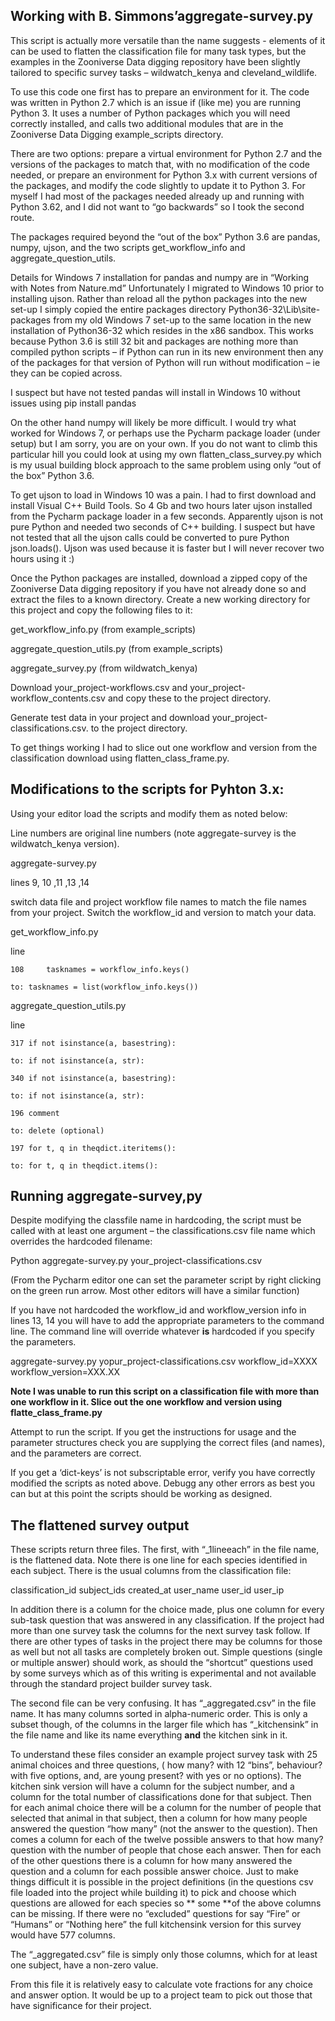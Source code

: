 ## Working with B. Simmons’aggregate-survey.py


This script is actually more versatile than the name suggests -  elements of it can be used to flatten the classification file for many task types, but the examples in the Zooniverse  Data digging repository have been slightly tailored to specific survey tasks – wildwatch_kenya and cleveland_wildlife.

To use this code one first has to prepare an environment for it.  The code was written in Python 2.7 which is an issue if (like me) you are running Python 3.  It uses a number of Python packages which you will need correctly installed, and calls two additional modules that are in the Zooniverse Data Digging example_scripts directory.

There are two options: prepare a virtual environment for Python 2.7 and the versions of the packages to match that, with no modification of the code needed, or prepare an environment for Python 3.x with current versions of the packages, and modify the code slightly to update it to Python 3.  For myself I had most of the packages needed already up and running with Python 3.62, and I did not want to “go backwards” so I took the second route.

The packages required beyond the “out of the box” Python 3.6 are pandas, numpy, ujson, and the two scripts get_workflow_info and aggregate_question_utils.

Details for Windows 7 installation for pandas and numpy are in “Working with Notes from Nature.md”   Unfortunately I migrated to Windows 10 prior to installing ujson.  Rather than reload all the python packages into the new set-up I simply copied the entire packages directory Python36-32\Lib\site-packages from my old Windows 7 set-up to the same location in the new installation of Python36-32 which resides in the x86 sandbox.  This works because Python 3.6 is still 32 bit and packages are nothing more than compiled python scripts – if Python can run in its new environment then any of the packages for that version of Python will run without modification – ie they can be copied across.

I suspect but have not tested pandas will install in Windows 10 without issues using 
pip install pandas

On the other hand numpy will likely be more difficult.  I would try what worked for Windows 7, or perhaps use the Pycharm package loader (under setup) but I am sorry, you are on your own.  If you do not want to climb this particular hill you could look at using my own flatten_class_survey.py which is my usual building block approach to the same problem using only “out of the box” Python 3.6.

To get ujson to load in Windows 10 was a pain.  I had to first download and install Visual C++ Build Tools.  So 4 Gb and two hours later ujson installed from the Pycharm package loader in a few seconds.  Apparently ujson is not pure Python and needed two seconds of C++ building.  I suspect but have not tested that all the ujson calls could be converted to pure Python json.loads(). Ujson was used because it is faster but I will never recover two hours using it :)

Once the Python packages are installed, download a zipped copy of the Zooniverse Data digging repository if you have not already done so and extract the files to a known directory.  Create a new working directory for this project and copy the following files to it:

get_workflow_info.py 	(from example_scripts)

aggregate_question_utils.py 	(from example_scripts)

aggregate_survey.py 		(from wildwatch_kenya)


Download your_project-workflows.csv and your_project-workflow_contents.csv and copy these to the project directory.

Generate test data in your project and download your_project-classifications.csv. to the project directory.

To get things working I had to slice out one workflow and version from the classification download using flatten_class_frame.py. 


## Modifications to the scripts for Pyhton 3.x:

Using your editor load the scripts and modify them as noted below:

Line numbers are original line numbers (note aggregate-survey is the wildwatch_kenya version).

  aggregate-survey.py
	
lines 9, 10 ,11 ,13 ,14

switch data file and project workflow file names to match the file names from your project. Switch the workflow_id and version to match your data.

  get_workflow_info.py

line

    108  	tasknames = workflow_info.keys()

  	to:	tasknames = list(workflow_info.keys())

  aggregate_question_utils.py

line

    317	if not isinstance(a, basestring):

  	to:	if not isinstance(a, str):
      
  	340	if not isinstance(a, basestring):
      
  	to:	if not isinstance(a, str):

  	196	comment
      
  	to:	delete (optional)
      
  	197	for t, q in theqdict.iteritems():
      
  	to:	for t, q in theqdict.items():
      

## Running aggregate-survey,py 

Despite modifying the classfile name in hardcoding, the script must be called with at least one argument – the classifications.csv file name which overrides the hardcoded filename: 

Python aggregate-survey.py your_project-classifications.csv

(From the Pycharm editor one can set the parameter script by right clicking on the green run arrow. Most other editors will have a similar function)

If you have not hardcoded the workflow_id and workflow_version info in lines 13, 14 you will have to add the appropriate parameters to the command line.  The command line will override whatever **is** hardcoded if you specify the parameters.

aggregate-survey.py yopur_project-classifications.csv   workflow_id=XXXX  workflow_version=XXX.XX

**Note I was unable to run this script on a classification file with more than one workflow in it.  Slice out the one workflow and version using flatte_class_frame.py**

Attempt to run the script. If you get the instructions for usage and the parameter structures check you are supplying the correct files (and names), and the parameters are correct.

If you get a ‘dict-keys’ is not subscriptable error, verify you have correctly modified the scripts as noted above.  Debugg any other errors as best you can but at this point the scripts should be working as designed.

## The flattened survey output 

These scripts return three files. The first, with “_1lineeach” in the file name, is the flattened data. Note there is one line for each species identified in each subject.  There is the usual columns from the classification file:

classification_id	subject_ids	created_at	user_name	user_id	user_ip
 
In addition there is a column for the choice made, plus one column for every sub-task question that was answered in any classification.  If the project had more than one survey task the columns for the next survey task follow.  If there are other types of tasks in the project there may be columns for those as well but not all tasks are completely broken out. Simple questions (single or multiple answer) should work, as should the “shortcut” questions used by some surveys  which as of this writing is experimental and not available through the standard project builder survey task.

The second file can be very confusing.  It has “_aggregated.csv” in the file name.  It has many columns sorted in alpha-numeric order.  This is only a subset though, of the columns in the larger file which has “_kitchensink” in the file name and like its name everything **and** the kitchen sink in it.

To understand these files consider an example project survey task with 25 animal choices and three questions, ( how many? with 12 “bins”, behaviour? with five options, and, are young present? with yes or no options).  The kitchen sink version will have a column for the subject number, and a column for the total number of classifications done for that subject. Then for each animal choice there will be a column for the number of people that selected that animal in that subject, then a column for how many people answered the question “how many” (not the answer to the question). Then comes a column for each of the twelve possible answers to that how many? question with the number of people that chose each answer. Then for each of the other questions there is a column for how many answered the question and a column for each possible answer choice. Just to make things difficult it is possible in the project definitions (in the questions csv file loaded into the project while building it) to pick and choose which questions are allowed for each species so ** some **of the above columns can be missing.   If there were no “excluded” questions for say “Fire” or “Humans” or “Nothing here” the full kitchensink version for this survey would have 577 columns.

The “_aggregated.csv” file is simply only those columns, which for at least one subject, have a non-zero value.

From this file it is relatively easy to calculate vote fractions for any choice and answer option.  It would be up to a project team to pick out those that have significance for their project.
